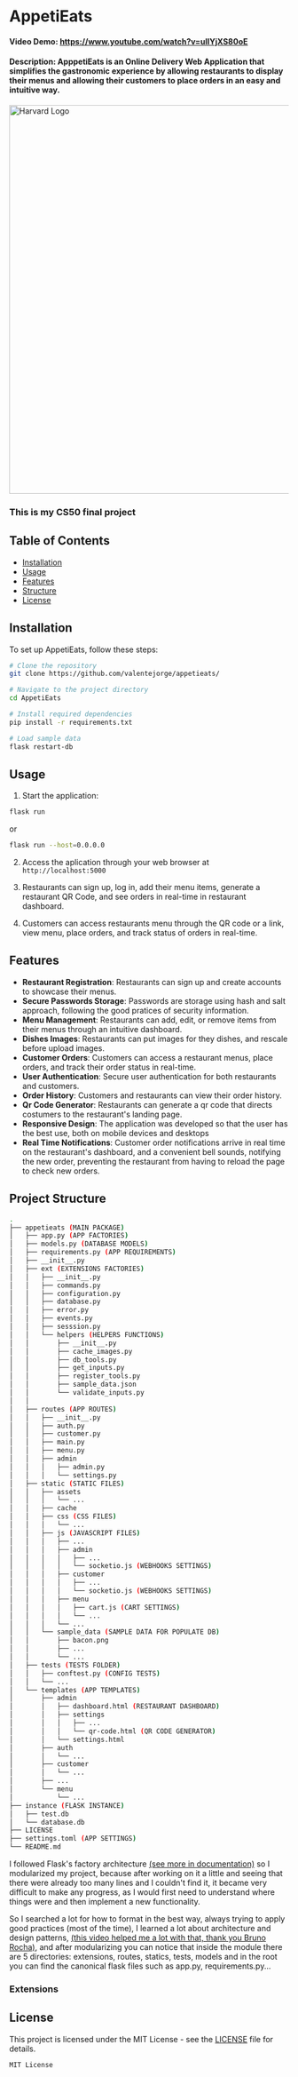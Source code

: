 # AppetiEats
#### Video Demo: https://www.youtube.com/watch?v=ulIYjXS80oE
#### Description: ApppetiEats is an Online Delivery Web Application that simplifies the gastronomic experience by allowing restaurants to display their menus and allowing their customers to place orders in an easy and intuitive way.

<img src="https://github.com/valentejorge/appetieats/blob/master/logo.png" alt="Harvard Logo" width="700"/>

### This is my CS50 final project

## Table of Contents

- [Installation](#installation)
- [Usage](#usage)
- [Features](#features)
- [Structure](#structure)
- [License](#license)

## Installation

To set up AppetiEats, follow these steps:

```bash
# Clone the repository
git clone https://github.com/valentejorge/appetieats/

# Navigate to the project directory
cd AppetiEats

# Install required dependencies
pip install -r requirements.txt

# Load sample data
flask restart-db
```

## Usage

1. Start the application: 

```bash
flask run
```

or

```bash
flask run --host=0.0.0.0
```

2. Access the aplication through your web browser at `http://localhost:5000`

3. Restaurants can sign up, log in, add their menu items, generate a restaurant QR Code, and see orders in real-time in restaurant dashboard.

4. Customers can access restaurants menu through the QR code or a link, view menu, place orders, and track status of orders in real-time.

## Features

- **Restaurant Registration**: Restaurants can sign up and create accounts to showcase their menus.
- **Secure Passwords Storage**: Passwords are storage using hash and salt approach, following the good pratices of security information.
- **Menu Management**: Restaurants can add, edit, or remove items from their menus through an intuitive dashboard.
- **Dishes Images**: Restaurants can put images for they dishes, and rescale before upload images.
- **Customer Orders**: Customers can access a restaurant menus, place orders, and track their order status in real-time.
- **User Authentication**: Secure user authentication for both restaurants and customers.
- **Order History**: Customers and restaurants can view their order history.
- **Qr Code Generator**: Restaurants can generate a qr code that directs costumers to the restaurant's landing page.
- **Responsive Design**: The application was developed so that the user has the best use, both on mobile devices and desktops
- **Real Time Notifications**: Customer order notifications arrive in real time on the restaurant's dashboard, and a convenient bell sounds, notifying the new order, preventing the restaurant from having to reload the page to check new orders.

## Project Structure

```bash
.
├── appetieats (MAIN PACKAGE)
│   ├── app.py (APP FACTORIES)
│   ├── models.py (DATABASE MODELS)
│   ├── requirements.py (APP REQUIREMENTS)
│   ├── __init__.py
│   ├── ext (EXTENSIONS FACTORIES)
│   │   ├── __init__.py
│   │   ├── commands.py
│   │   ├── configuration.py
│   │   ├── database.py
│   │   ├── error.py
│   │   ├── events.py
│   │   ├── sesssion.py
│   │   └── helpers (HELPERS FUNCTIONS)
│   │       ├── __init__.py
│   │       ├── cache_images.py
│   │       ├── db_tools.py
│   │       ├── get_inputs.py
│   │       ├── register_tools.py
│   │       ├── sample_data.json
│   │       └── validate_inputs.py
│   │       
│   ├── routes (APP ROUTES)
│   │   ├── __init__.py
│   │   ├── auth.py
│   │   ├── customer.py
│   │   ├── main.py
│   │   ├── menu.py
│   │   ├── admin
│   │   │   ├── admin.py
│   │   │   └── settings.py
│   ├── static (STATIC FILES)
│   │   ├── assets
│   │   │   └── ...
│   │   ├── cache 
│   │   ├── css (CSS FILES)
│   │   │   └── ...
│   │   ├── js (JAVASCRIPT FILES)
│   │   │   ├── ...
│   │   │   ├── admin
│   │   │   │   ├── ...
│   │   │   │   └── socketio.js (WEBHOOKS SETTINGS)
│   │   │   ├── customer
│   │   │   │   ├── ...
│   │   │   │   └── socketio.js (WEBHOOKS SETTINGS)
│   │   │   ├── menu
│   │   │   │   ├── cart.js (CART SETTINGS)
│   │   │   │   └── ...
│   │   │   └── ...
│   │   └── sample_data (SAMPLE DATA FOR POPULATE DB)
│   │       ├── bacon.png
│   │       ├── ...
│   │       └── ...
│   ├── tests (TESTS FOLDER)
│   │   ├── conftest.py (CONFIG TESTS)
│   │   └── ...
│   └── templates (APP TEMPLATES)
│       ├── admin
│       │   ├── dashboard.html (RESTAURANT DASHBOARD)
│       │   ├── settings
│       │   │   ├── ...
│       │   │   └── qr-code.html (QR CODE GENERATOR)
│       │   └── settings.html
│       ├── auth
│       │   └── ...
│       ├── customer
│       │   └── ...
│       ├── ...
│       └── menu
│           └── ...
├── instance (FLASK INSTANCE)
│   ├── test.db
│   └── database.db
├── LICENSE
├── settings.toml (APP SETTINGS)
└── README.md
```

I followed Flask's factory architecture [(see more in documentation)](https://flask.palletsprojects.com/en/3.0.x/patterns/appfactories/) so I modularized my project, because after working on it a little and seeing that there were already too many lines and I couldn't find it, it became very difficult to make any progress, as I would first need to understand where things were and then implement a new functionality.

So I searched a lot for how to format in the best way, always trying to apply good practices (most of the time), I learned a lot about architecture and design patterns, [(this video helped me a lot with that, thank you Bruno Rocha)](https://www.youtube.com/watch?v=-qWySnuoaTM), and after modularizing you can notice that inside the module there are 5 directories: extensions, routes, statics, tests, models and in the root you can find the canonical flask files such as app.py, requirements.py...

### Extensions

## License 

This project is licensed under the MIT License - see the [LICENSE](LICENSE) file for details.

```
MIT License
```
